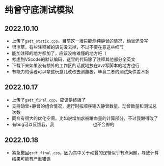 # 纯曾守底测试模拟

## 2022.10.10

- 上传了`gsdt_static.cpp`，目前这一版只能测纯静曾的情况，动曾还没写
- 很潦草，有些注释掉的语句没去掉，不过不要在意这些细节
- 能加注释的地方都加了，应该没啥难懂的地方吧（
- 考虑到VScode的默认编码，这里的代码除了注释其他部分全英文
- 下载下来如果没有额外的工作区的话就地放在avz写脚本的地方也行
- 有能力的读者可以拿这玩意儿改改去测蹦极，毕竟二者的测试条件差不多

## 2022.10.17

- 上传了`gsdt_final.cpp`，应该是终版了
- 支持动曾+静曾的组合情况，运行时按顺序输入静曾数量、动曾数量和测试总次数
- 同样有很大的优化空间，比如说增加求被蹭血量的计算部分，不过我懒得改了
- 有bug可以反馈我，我&emsp;&emsp;&emsp;&emsp;&emsp;&emsp;&emsp;&emsp;&emsp;也不会修的

## 2022.10.18

- 紧急撤回`gsdt_final.cpp`，因为其中关于动曾的逻辑似乎有点问题，导致计算结果可能有严重错误

